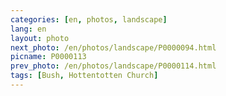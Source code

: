 ```yaml
---
categories: [en, photos, landscape]
lang: en
layout: photo
next_photo: /en/photos/landscape/P0000094.html
picname: P0000113
prev_photo: /en/photos/landscape/P0000114.html
tags: [Bush, Hottentotten Church]
---
```

